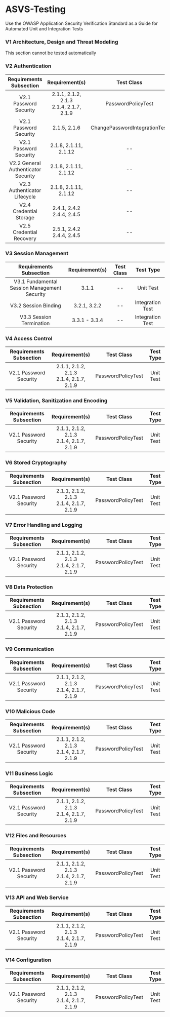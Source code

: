 # ASVS-Testing

Use the OWASP Application Security Verification Standard as a Guide for Automated Unit and Integration Tests



### V1 Architecture, Design and Threat Modeling

This section cannot be tested automatically

### V2 Authentication

|       Requirements Subsection       |               Requirement(s)                |          Test Class           |    Test Type     |
|:-----------------------------------:|:-------------------------------------------:|:-----------------------------:|:----------------:|
|       V2.1 Password Security        | 2.1.1, 2.1.2, 2.1.3<br/>2.1.4, 2.1.7, 2.1.9 |      PasswordPolicyTest       |    Unit Test     |
|       V2.1 Password Security        |                2.1.5, 2.1.6                 | ChangePasswordIntegrationTest | Integration Test |
|       V2.1 Password Security        |            2.1.8, 2.1.11, 2.1.12            |              --               |     UI Test      |
| V2.2 General Authenticator Security |            2.1.8, 2.1.11, 2.1.12            |              --               |     UI Test      |
|    V2.3 Authenticator Lifecycle     |            2.1.8, 2.1.11, 2.1.12            |              --               |     UI Test      |
|       V2.4 Credential Storage       |        2.4.1, 2.4.2<br/>2.4.4, 2.4.5        |              --               | Integration Test |
|      V2.5 Credential Recovery       |        2.5.1, 2.4.2<br/>2.4.4, 2.4.5        |              --               | Integration Test |

### V3 Session Management

|           Requirements Subsection            | Requirement(s) | Test Class |     Test Type     |
|:--------------------------------------------:|:--------------:|:----------:|:-----------------:|
| V3.1 Fundamental Session Management Security |     3.1.1      |     --     |     Unit Test     |
|             V3.2 Session Binding             |  3.2.1, 3.2.2  |     --     | Integration Test  |
|     V3.3 Session Termination                 | 3.3.1 - 3.3.4  |  --        | Integration Test  |


### V4 Access Control

|       Requirements Subsection       |               Requirement(s)                |           Test Class            |    Test Type     |
|:-----------------------------------:|:-------------------------------------------:|:-------------------------------:|:----------------:|
|       V2.1 Password Security        | 2.1.1, 2.1.2, 2.1.3<br/>2.1.4, 2.1.7, 2.1.9 |       PasswordPolicyTest        |    Unit Test     |

### V5 Validation, Sanitization and Encoding

|       Requirements Subsection       |               Requirement(s)                |           Test Class            |    Test Type     |
|:-----------------------------------:|:-------------------------------------------:|:-------------------------------:|:----------------:|
|       V2.1 Password Security        | 2.1.1, 2.1.2, 2.1.3<br/>2.1.4, 2.1.7, 2.1.9 |       PasswordPolicyTest        |    Unit Test     |

### V6 Stored Cryptography

|       Requirements Subsection       |               Requirement(s)                |           Test Class            |    Test Type     |
|:-----------------------------------:|:-------------------------------------------:|:-------------------------------:|:----------------:|
|       V2.1 Password Security        | 2.1.1, 2.1.2, 2.1.3<br/>2.1.4, 2.1.7, 2.1.9 |       PasswordPolicyTest        |    Unit Test     |

### V7 Error Handling and Logging

|       Requirements Subsection       |               Requirement(s)                |           Test Class            |    Test Type     |
|:-----------------------------------:|:-------------------------------------------:|:-------------------------------:|:----------------:|
|       V2.1 Password Security        | 2.1.1, 2.1.2, 2.1.3<br/>2.1.4, 2.1.7, 2.1.9 |       PasswordPolicyTest        |    Unit Test     |

### V8 Data Protection

|       Requirements Subsection       |               Requirement(s)                |           Test Class            |    Test Type     |
|:-----------------------------------:|:-------------------------------------------:|:-------------------------------:|:----------------:|
|       V2.1 Password Security        | 2.1.1, 2.1.2, 2.1.3<br/>2.1.4, 2.1.7, 2.1.9 |       PasswordPolicyTest        |    Unit Test     |

### V9 Communication

|       Requirements Subsection       |               Requirement(s)                |           Test Class            |    Test Type     |
|:-----------------------------------:|:-------------------------------------------:|:-------------------------------:|:----------------:|
|       V2.1 Password Security        | 2.1.1, 2.1.2, 2.1.3<br/>2.1.4, 2.1.7, 2.1.9 |       PasswordPolicyTest        |    Unit Test     |

### V10 Malicious Code

|       Requirements Subsection       |               Requirement(s)                |           Test Class            |    Test Type     |
|:-----------------------------------:|:-------------------------------------------:|:-------------------------------:|:----------------:|
|       V2.1 Password Security        | 2.1.1, 2.1.2, 2.1.3<br/>2.1.4, 2.1.7, 2.1.9 |       PasswordPolicyTest        |    Unit Test     |

### V11 Business Logic

|       Requirements Subsection       |               Requirement(s)                |           Test Class            |    Test Type     |
|:-----------------------------------:|:-------------------------------------------:|:-------------------------------:|:----------------:|
|       V2.1 Password Security        | 2.1.1, 2.1.2, 2.1.3<br/>2.1.4, 2.1.7, 2.1.9 |       PasswordPolicyTest        |    Unit Test     |

### V12 Files and Resources

|       Requirements Subsection       |               Requirement(s)                |           Test Class            |    Test Type     |
|:-----------------------------------:|:-------------------------------------------:|:-------------------------------:|:----------------:|
|       V2.1 Password Security        | 2.1.1, 2.1.2, 2.1.3<br/>2.1.4, 2.1.7, 2.1.9 |       PasswordPolicyTest        |    Unit Test     |

### V13 API and Web Service

|       Requirements Subsection       |               Requirement(s)                |           Test Class            |    Test Type     |
|:-----------------------------------:|:-------------------------------------------:|:-------------------------------:|:----------------:|
|       V2.1 Password Security        | 2.1.1, 2.1.2, 2.1.3<br/>2.1.4, 2.1.7, 2.1.9 |       PasswordPolicyTest        |    Unit Test     |

### V14 Configuration

|       Requirements Subsection       |               Requirement(s)                |           Test Class            |    Test Type     |
|:-----------------------------------:|:-------------------------------------------:|:-------------------------------:|:----------------:|
|       V2.1 Password Security        | 2.1.1, 2.1.2, 2.1.3<br/>2.1.4, 2.1.7, 2.1.9 |       PasswordPolicyTest        |    Unit Test     |

